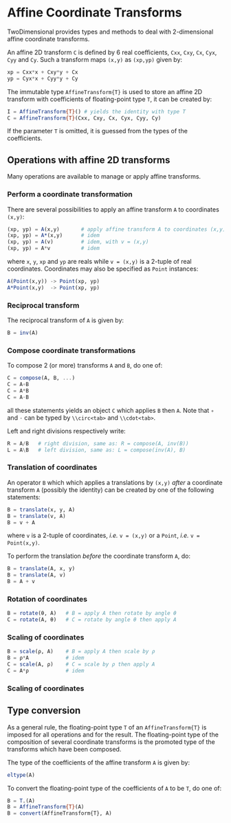 # Affine Coordinate Transforms

TwoDimensional provides types and methods to deal with 2-dimensional affine
coordinate transforms.

An affine 2D transform `C` is defined by 6 real coefficients, `Cxx`, `Cxy`,
`Cx`, `Cyx`, `Cyy` and `Cy`.  Such a transform maps `(x,y)` as `(xp,yp)` given
by:

```julia
xp = Cxx*x + Cxy*y + Cx
yp = Cyx*x + Cyy*y + Cy
```

The immutable type `AffineTransform{T}` is used to store an affine 2D transform
with coefficients of floating-point type `T`, it can be created by:

```julia
I = AffineTransform{T}() # yields the identity with type T
C = AffineTransform{T}(Cxx, Cxy, Cx, Cyx, Cyy, Cy)
```

If the parameter `T` is omitted, it is guessed from the types of the
coefficients.


## Operations with affine 2D transforms

Many operations are available to manage or apply affine transforms.


### Perform a coordinate transformation

There are several possibilities to apply an affine transform `A` to coordinates
`(x,y)`:

```julia
(xp, yp) = A(x,y)       # apply affine transform A to coordinates (x,y)
(xp, yp) = A*(x,y)      # idem
(xp, yp) = A(v)         # idem, with v = (x,y)
(xp, yp) = A*v          # idem
```

where `x`, `y`, `xp` and `yp` are reals while `v = (x,y)` is a 2-tuple of real
coordinates.  Coordinates may also be specified as `Point` instances:

```julia
A(Point(x,y)) -> Point(xp, yp)
A*Point(x,y)  -> Point(xp, yp)
```


### Reciprocal transform

The reciprocal transform of `A` is given by:

```julia
B = inv(A)
```

### Compose coordinate transformations

To compose 2 (or more) transforms `A` and `B`, do one of:

```julia
C = compose(A, B, ...)
C = A∘B
C = A*B
C = A⋅B
```

all these statements yields an object `C` which applies `B` then `A`.  Note
that `∘` and `⋅` can be typed by `\\circ<tab>` and `\\cdot<tab>`.

Left and right divisions respectively write:

```julia
R = A/B   # right division, same as: R = compose(A, inv(B))
L = A\B   # left division, same as: L = compose(inv(A), B)
```


### Translation of coordinates

An operator `B` which which applies a translations by `(x,y)` *after* a
coordinate transform `A` (possibly the identity) can be created by one of the
following statements:

```julia
B = translate(x, y, A)
B = translate(v, A)
B = v + A
```

where `v` is a 2-tuple of coordinates, *i.e.* `v = (x,y)` or a `Point`, *i.e.*
`v = Point(x,y)`.

To perform the translation *before* the coordinate transform `A`, do:

```julia
B = translate(A, x, y)
B = translate(A, v)
B = A + v
```

### Rotation of coordinates

```julia
B = rotate(θ, A)   # B = apply A then rotate by angle θ
C = rotate(A, θ)   # C = rotate by angle θ then apply A
```

### Scaling of coordinates

```julia
B = scale(ρ, A)    # B = apply A then scale by ρ
B = ρ*A            # idem
C = scale(A, ρ)    # C = scale by ρ then apply A
C = A*ρ            # idem
```

### Scaling of coordinates


## Type conversion

As a general rule, the floating-point type `T` of an `AffineTransform{T}` is
imposed for all operations and for the result.  The floating-point type of the
composition of several coordinate transforms is the promoted type of the
transforms which have been composed.

The type of the coefficients of the affine transform `A`  is given by:

```julia
eltype(A)
```

To convert the floating-point type of the coefficients of `A` to be `T`, do one
of:

```julia
B = T.(A)
B = AffineTransform{T}(A)
B = convert(AffineTransform{T}, A)
```
